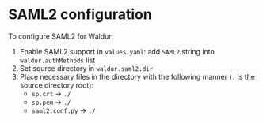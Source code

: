 <!-- EXTERNAL DOCUMENT
Source: https://code.opennodecloud.com/waldur/waldur-helm.git
Branch: master
Remote Path: docs//saml2.md
Local Path: docs/admin-guide/deployment/helm/docs/
Last Sync: 2025-10-30T12:53:52.227628

WARNING: This file is automatically synchronized from the source repository.
DO NOT EDIT this file directly. Changes will be overwritten.
Edit the source at: https://code.opennodecloud.com/waldur/waldur-helm.git/-/tree/master/docs//saml2.md
-->


# SAML2 configuration

To configure SAML2 for Waldur:

1. Enable SAML2 support in `values.yaml`:
    add `SAML2` string into `waldur.authMethods` list
2. Set source directory in `waldur.saml2.dir`
3. Place necessary files in the directory
    with the following manner (`.` is the source directory root):
    - `sp.crt` -> `./`
    - `sp.pem` -> `./`
    - `saml2.conf.py` -> `./`
